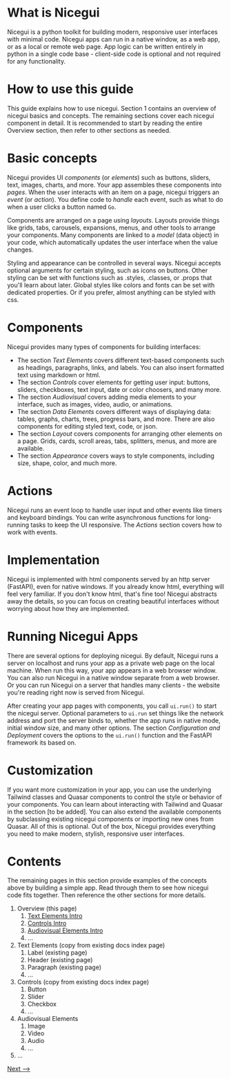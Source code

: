 # What is Nicegui

Nicegui is a python toolkit for building modern, responsive user interfaces with minimal code.  Nicegui apps can run in a native window, as a web app, or as a local or remote web page.  App logic can be written entirely in python in a single code base - client-side code is optional and not required for any functionality.

# How to use this guide

This guide explains how to use nicegui.  Section 1 contains an overview of nicegui basics and concepts.  The remaining sections cover each nicegui component in detail.  It is recommended to start by reading the entire Overview section, then refer to other sections as needed.

# Basic concepts

Nicegui provides UI _components_ (or _elements_) such as buttons, sliders, text, images, charts, and more.  Your app assembles these components into _pages_.  When the user interacts with an item on a page, nicegui triggers an _event_ (or _action_).  You define code to _handle_ each event, such as what to do when a user clicks a button named `Go`.

Components are arranged on a page using _layouts_.  Layouts provide things like grids, tabs, carousels, expansions, menus, and other tools to arrange your components.  Many components are linked to a _model_ (data object) in your code, which automatically updates the user interface when the value changes.

Styling and appearance can be controlled in several ways.  Nicegui accepts optional arguments for certain styling, such as icons on buttons.  Other styling can be set with functions such as .styles, .classes, or .props that you'll learn about later.  Global styles like colors and fonts can be set with dedicated properties.  Or if you prefer, almost anything can be styled with css.

# Components

Nicegui provides many types of components for building interfaces:
- The section _Text Elements_ covers different text-based components such as headings, paragraphs, links, and labels.  You can also insert formatted text using markdown or html.
- The section _Controls_ cover elements for getting user input: buttons, sliders, checkboxes, text input, date or color choosers, and many more.
- The section _Audiovisual_ covers adding media elements to your interface, such as images, video, audio, or animations.
- The section _Data Elements_ covers different ways of displaying data: tables, graphs, charts, trees, progress bars, and more.  There are also components for editing styled text, code, or json.
- The section _Layout_ covers components for arranging other elements on a page.  Grids, cards, scroll areas, tabs, splitters, menus, and more are available.
- The section _Appearance_ covers ways to style components, including size, shape, color, and much more.

# Actions

Nicegui runs an event loop to handle user input and other events like timers and keyboard bindings.  You can write asynchronous functions for long-running tasks to keep the UI responsive.  The _Actions_ section covers how to work with events.

# Implementation

Nicegui is implemented with html components served by an http server (FastAPI), even for native windows.  If you already know html, everything will feel very familiar.  If you don't know html, that's fine too!  Nicegui abstracts away the details, so you can focus on creating beautiful interfaces without worrying about how they are implemented.

# Running Nicegui Apps

There are several options for deploying nicegui. By default, Nicegui runs a server on localhost and runs your app as a private web page on the local machine.  When run this way, your app appears in a web browser window.  You can also run Nicegui in a native window separate from a web browser.  Or you can run Nicegui on a server that handles many clients - the website you're reading right now is served from Nicegui.

After creating your app pages with components, you call `ui.run()` to start the nicegui server.  Optional parameters to `ui.run` set things like the network address and port the server binds to, whether the app runs in native mode, initial window size, and many other options.  The section _Configuration and Deployment_ covers the options to the `ui.run()` function and the FastAPI framework its based on.

# Customization

If you want more customization in your app, you can use the underlying Tailwind classes and Quasar components to control the style or behavior of your components.  You can learn about interacting with Tailwind and Quasar in the section [to be added].  You can also extend the available components by subclassing existing nicegui components or importing new ones from Quasar.  All of this is optional.  Out of the box, Nicegui provides everything you need to make modern, stylish, responsive user interfaces.

# Contents

The remaining pages in this section provide examples of the concepts above by building a simple app.  Read through them to see how nicegui code fits together.  Then reference the other sections for more details.

1. Overview (this page)
   1. [Text Elements Intro](overview-text-elements.md)
   2. [Controls Intro](overview-controls.md)
   3. [Audiovisual Elements Intro](overview-audiovisual.md)
   4. ...
1. Text Elements (copy from existing docs index page)
    1. Label (existing page)
    2. Header (existing page)
    3. Paragraph (existing page)
    4. ...
1. Controls (copy from existing docs index page)
    1. Button
    1. Slider
    1. Checkbox
    1. ...
1. Audiovisual Elements
    1. Image
    1. Video
    1. Audio
    1. ...
6. ...


[Next -->](overview-text-elements.md)
